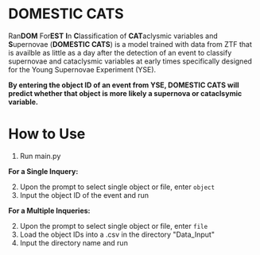 # DOMESTIC CATS

Ran**DOM** For**EST** **I**n **C**lassification of **CAT**aclysmic variables and **S**upernovae (**DOMESTIC CATS**) is a model trained with data from ZTF that is availble as little as a day after the detection of an event to classify supernovae and cataclysmic variables at early times specifically designed for the Young Supernovae Experiment (YSE). 

**By entering the object ID of an event from YSE, DOMESTIC CATS will predict whether that object is more likely a supernova or cataclsymic variable.** 

# How to Use

 1. Run main.py

**For a Single Inquery:**

 2.  Upon the prompt to select single object or file, enter `object`
 3. Input the object ID of the event and run

**For a Multiple Inqueries:**

 2. Upon the prompt to select single object or file, enter `file`
 3. Load the object IDs into a .csv in the directory "Data_Input"
 4. Input the directory name and run
